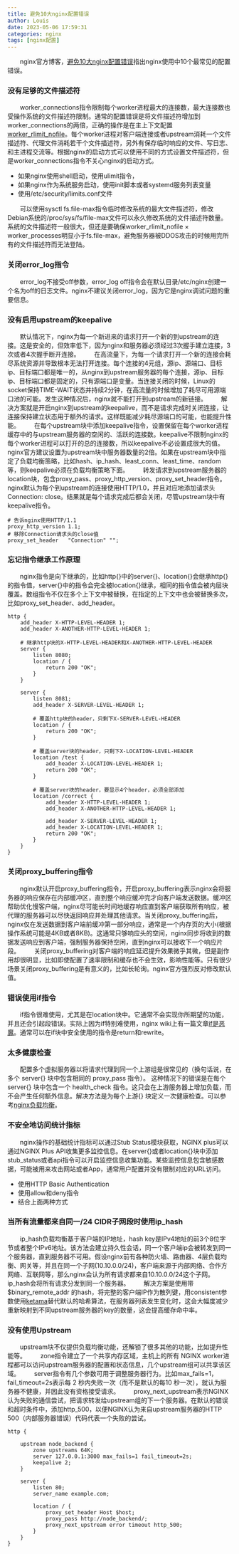 ```yaml
---
title: 避免10大nginx配置错误
author: Louis
date: 2023-05-06 17:59:31
categories: nginx
tags: [nginx配置]
---
```


&emsp;&emsp;nginx官方博客，[避免10大nginx配置错误](https://www.nginx.com/blog/avoiding-top-10-nginx-configuration-mistakes/)指出nginx使用中10个最常见的配置错误。

### 没有足够的文件描述符

&emsp;&emsp;worker_connections指令限制每个worker进程最大的连接数，最大连接数也受操作系统的文件描述符限制。通常的配置错误是将文件描述符增加到worker_connections的两倍，正确的操作是在主上下文配置[worker_rlimit_nofile](https://nginx.org/en/docs/ngx_core_module.html#worker_rlimit_nofile)。每个worker进程对客户端连接或者upstream消耗一个文件描述符、代理文件消耗若干个文件描述符，另外有保存临时响应的文件、写日志、和主进程交流等。根据nginx的启动方式可以使用不同的方式设置文件描述符，但是worker_connections指令不关心nginx的启动方式。

- 如果nginx使用shell启动，使用ulimit指令，
- 如果nginx作为系统服务启动，使用init脚本或者systemd服务列表变量
- 使用/etc/security/limits.conf文件

&emsp;&emsp;可以使用sysctl fs.file-max指令临时修改系统的最大文件描述符，修改Debian系统的/proc/sys/fs/file-max文件可以永久修改系统的文件描述符数量。系统的文件描述符一般很大，但还是要确保worker_rlimit_nofile ${ \times }$ worker_processes明显小于fs.file-max，避免服务器被DDOS攻击的时候用完所有的文件描述符而无法登陆。

### 关闭error_log指令

&emsp;&emsp;error_log不接受off参数，error_log off指令会在默认目录/etc/nginx创建一个名为off的日志文件。nginx不建议关闭error_log，因为它是nginx调试问题的重要信息。

### 没有启用upstream的keepalive

&emsp;&emsp;默认情况下，nginx为每一个新进来的请求打开一个新的到upstream的连接。这是安全的，但效率低下，因为nginx和服务器必须经过3次握手建立连接，3次或者4次握手断开连接。
&emsp;&emsp;在高流量下，为每一个请求打开一个新的连接会耗尽系统资源并导致根本无法打开连接。每个连接的4元组，源ip、源端口、目标ip、目标端口都是唯一的，从nginx到upstream服务器的每个连接，源ip、目标ip、目标端口都是固定的，只有源端口是变量。当连接关闭的时候，Linux的socket保持TIME-WAIT状态并持续2分钟，在高流量的时候增加了耗尽可用源端口池的可能。发生这种情况后，nginx就不能打开到upstream的新链接。
&emsp;&emsp;解决方案就是开启nginx到upstream的keepalive，而不是请求完成时关闭连接，让连接保持建立状态用于额外的请求。这样既能减少耗尽源端口的可能，也能提升性能。
&emsp;&emsp;在每个upstream块中添加keepalive指令，设置保留在每个worker进程缓存中的与upstream服务器的空闲的、活跃的连接数。keepalive不限制nginx的每个worker进程可以打开的总的连接数，所以keepalive不必设置成很大的值。nginx官方建议设置为upstream块中服务器数量的2倍。如果在upstream块中指定了负载均衡策略，比如hash、ip_hash、least_conn、least_time、random等，则keepalive必须在负载均衡策略下面。
&emsp;&emsp;转发请求到upstream服务器的location块，包含proxy_pass、proxy_http_version、proxy_set_header指令。nginx默认为每个到upstream的连接使用HTTP/1.0，并且对应地添加请求头Connection: close。结果就是每个请求完成后都会关闭，尽管upstream块中有keepalive指令。

```Shell
# 告诉nginx使用HTTP/1.1
proxy_http_version 1.1;
# 移除Connection请求头的close值
proxy_set_header   "Connection" "";
```

### 忘记指令继承工作原理

&emsp;&emsp;nginx指令是向下继承的，比如http{}中的server{}、location{}会继承http{}的指令值，server{}中的指令会完全被location{}继承，相同的指令值会被内层块覆盖。数组指令不仅在多个上下文中被替换，在指定的上下文中也会被替换多次，比如proxy_set_header、add_header。

```Shell
http {
    add_header X-HTTP-LEVEL-HEADER 1;
    add_header X-ANOTHER-HTTP-LEVEL-HEADER 1;

    # 继承http块的X-HTTP-LEVEL-HEADER和X-ANOTHER-HTTP-LEVEL-HEADER
    server {
        listen 8080;
        location / {
            return 200 "OK";
        }
    }

    server {
        listen 8081;
        add_header X-SERVER-LEVEL-HEADER 1;
        
        # 覆盖http块的header，只剩下X-SERVER-LEVEL-HEADER
        location / {
            return 200 "OK";
        }
        
        # 覆盖server块的header，只剩下X-LOCATION-LEVEL-HEADER
        location /test {
            add_header X-LOCATION-LEVEL-HEADER 1;
            return 200 "OK";
        }

        # 覆盖server块的header，要显示4个header，必须全部添加
        location /correct {
            add_header X-HTTP-LEVEL-HEADER 1;
            add_header X-ANOTHER-HTTP-LEVEL-HEADER 1;

            add_header X-SERVER-LEVEL-HEADER 1;
            add_header X-LOCATION-LEVEL-HEADER 1;
            return 200 "OK";
        }
    }
}
```

### 关闭proxy_buffering指令

&emsp;&emsp;nginx默认开启proxy_buffering指令，开启proxy_buffering表示nginx会将服务器的响应保存在内部缓冲区，直到整个响应缓冲完才向客户端发送数据。缓冲区帮助优化慢客户端，nginx尽可能长时间地缓存响应直到客户端获取所有响应，被代理的服务器可以尽快返回响应并处理其他请求。当关闭proxy_buffering后，nginx仅在发送数据到客户端前缓冲第一部分响应，通常是一个内存页的大小(根据操作系统可能是4KB或者8KB)。这通常只够响应头的空间，nginx同步将收到的数据发送响应到客户端，强制服务器保持空闲，直到nginx可以接收下一个响应片段。
&emsp;&emsp;关闭proxy_buffering对客户端的响应延迟提升效果微乎其微，但是副作用却很明显，比如即使配置了速率限制和缓存也不会生效，影响性能等。只有很少场景关闭proxy_buffering是有意义的，比如长轮询。nginx官方强烈反对修改默认值。

### 错误使用if指令

&emsp;&emsp;if指令很难使用，尤其是在location块中。它通常不会实现你所期望的功能，并且还会引起段错误。实际上因为if特别难使用，nginx wiki上有一篇文章[if是恶魔](https://www.nginx.com/resources/wiki/start/topics/depth/ifisevil/)。通常可以在if块中安全使用的指令是return和rewrite。

### 太多健康检查

&emsp;&emsp;配置多个虚拟服务器以将请求代理到同一个上游组是很常见的（换句话说，在多个 server{} 块中包含相同的 proxy_pass 指令）。 这种情况下的错误是在每个 server{} 块中包含一个 health_check 指令。这只会在上游服务器上增加负载，而不会产生任何额外信息。解决方法是为每个上游{} 块定义一次健康检查。可以参考[nginx负载均衡](https://docs.nginx.com/nginx/admin-guide/load-balancer/)。

### 不安全地访问统计指标

&emsp;&emsp;nginx操作的基础统计指标可以通过Stub Status模块获取，NGINX plus可以通过NGINX Plus API收集更多监控信息。在server{}或者location{}块中添加stub_status或者api指令可以开启监控信息收集功能。某些监控信息包含敏感数据，可能被用来攻击网站或者App，通常用户配置并没有限制对应的URL访问。

- 使用HTTP Basic Authentication
- 使用allow和deny指令
- 结合上面两种方式

### 当所有流量都来自同一/24 CIDR子网段时使用ip_hash

&emsp;&emsp;ip_hash负载均衡基于客户端的IP地址，hash key是IPv4地址的前3个8位字节或者整个IPv6地址。该方法会建立持久性会话，同一个客户端ip会被转发到同一个服务器，直到服务器不可用。假设nginx前有各种防火墙、路由器、4层负载均衡、网关等，并且在同一个子网(10.10.0.0/24)，客户端来源于内部网络、合作方网络、互联网等，那么nginx会认为所有请求都来自10.10.0.0/24这个子网。ip_hash会将所有请求分发到同一个服务器。
&emsp;&emsp;解决方案是使用带$binary_remote_addr 的hash，将完整的客户端IP作为散列键，用consistent参数使用[ketama](https://www.metabrew.com/article/libketama-consistent-hashing-algo-memcached-clients)替代默认的哈希算法，在服务器列表发生变化时，这会大幅度减少重新映射到不同upstream服务器的key的数量，这会提高缓存命中率。

### 没有使用Upstream

&emsp;&emsp;upstream块不仅提供负载均衡功能，还解锁了很多其他的功能，比如提升性能等。
&emsp;&emsp;zone指令建立了一个共享内存区域，主机上的所有 NGINX worker进程都可以访问upstream服务器的配置和状态信息，几个upstream组可以共享该区域。
&emsp;&emsp;server指令有几个参数可用于调整服务器行为。比如max_fails=1，fail_timeout=2s表示每 2 秒内失败一次（而不是默认的每10 秒一次），就认为服务器不健康，并因此没有资格接受请求。
&emsp;&emsp;proxy_next_upstream表示NGINX认为失败的通信尝试，把请求转发给upstream组的下一个服务器。在默认的错误和超时条件中，添加http_500，以便NGINX认为来自upstream服务器的HTTP 500（内部服务器错误）代码代表一个失败的尝试。

```Shell
http {

    upstream node_backend {
        zone upstreams 64K;
        server 127.0.0.1:3000 max_fails=1 fail_timeout=2s;
        keepalive 2;
    }

    server {
        listen 80;
        server_name example.com;

        location / {
            proxy_set_header Host $host;
            proxy_pass http://node_backend/;
            proxy_next_upstream error timeout http_500;
        }
    }
}
```
